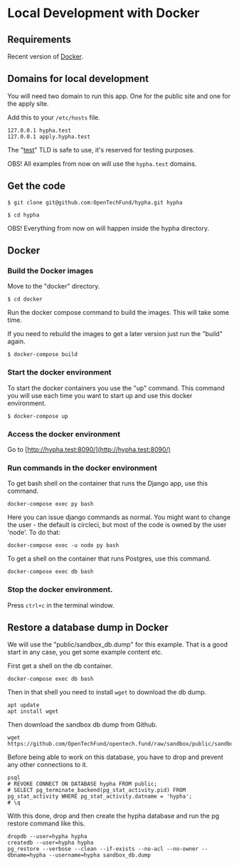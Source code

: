 # Local Development with Docker

## Requirements

Recent version of [Docker](https://www.docker.com/get-started).

## Domains for local development

You will need two domain to run this app. One for the public site and one for the apply site.

Add this to your `/etc/hosts` file.

```text
127.0.0.1 hypha.test
127.0.0.1 apply.hypha.test
```

The "[test](https://en.wikipedia.org/wiki/.test)" TLD is safe to use, it's reserved for testing purposes.

OBS! All examples from now on will use the `hypha.test` domains.

## Get the code

```text
$ git clone git@github.com:OpenTechFund/hypha.git hypha

$ cd hypha
```

OBS! Everything from now on will happen inside the hypha directory.

## Docker

### Build the Docker images

Move to the "docker" directory.

```text
$ cd docker
```

Run the docker compose command to build the images. This will take some time.

If you need to rebuild the images to get a later version just run the "build" again.

```text
$ docker-compose build
```

### Start the docker environment

To start the docker containers you use the "up" command. This command you will use each time you want to start up and use this docker environment.

```text
$ docker-compose up
```

### Access the docker environment

Go to [http://hypha.test:8090/](http://hypha.test:8090/)

### Run commands in  the docker environment

To get bash shell on the container that runs the Django app, use this command.

```text
docker-compose exec py bash
```

Here you can issue django commands as normal. You might want to change the user - the default is circleci, but most of the code is owned by the user 'node'. To do that:

`docker-compose exec -u node py bash`

To get a shell on the container that runs Postgres, use this command.

```text
docker-compose exec db bash
```

### Stop the docker environment.

Press `ctrl+c` in the terminal window.

## Restore a database dump in Docker

We will use the "public/sandbox\_db.dump" for this example. That is a good start in any case, you get some example content etc.

First get a shell on the db container.

```text
docker-compose exec db bash
```

Then in that shell you need to install `wget` to download the db dump.

```text
apt update
apt install wget
```

Then download the sandbox db dump from Github.

```text
wget https://github.com/OpenTechFund/opentech.fund/raw/sandbox/public/sandbox_db.dump
```

Before being able to work on this database, you have to drop and prevent any other connections to it.

```text
psql
# REVOKE CONNECT ON DATABASE hypha FROM public;
# SELECT pg_terminate_backend(pg_stat_activity.pid) FROM pg_stat_activity WHERE pg_stat_activity.datname = 'hypha';
# \q
```

With this done, drop and then create the hypha database and run the pg restore command like this.

```text
dropdb --user=hypha hypha
createdb --user=hypha hypha
pg_restore --verbose --clean --if-exists --no-acl --no-owner --dbname=hypha --username=hypha sandbox_db.dump
```

